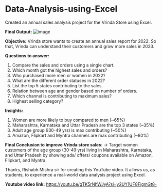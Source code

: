 # Data-Analysis-using-Excel
Created an annual sales analysis project for the Vrinda Store using Excel.

**Final Output:**
![image](https://github.com/Yash-Akotkar/Data-Analysis-using-Excel/assets/81569760/35da491e-b241-479e-82a9-5abb30f94160)

**Objective:**
Vrinda store wants to create an annual sales report for 2022. So that, Vrinda can understand their customers and grow more sales in 2023.

**Questions to answer:**
1. Compare the sales and orders using a single chart.
2. Which month got the highest sales and orders?
3. Who purchased more men or women in 2022?
4. What are the different order statuses in 2022?
5. List the top 5 states contributing to the sales.
6. Relation between age and gender based on number of orders.
7. Which channel is contributing to maximum sales?
8. Highest selling category? 

**Insights:**
1. Women are more likely to buy compared to men (~65%)
2. Maharashtra, Karnataka and Uttar Pradesh are the top 3 states (~35%)
3. Adult age group 930-49 yrs) is max contributing (~50%)
4. Amazon, Flipkart and Myntra channels are max contributing (~80%)

**Final Conclusion to improve Vrinda store sales:**
-> Target women customers of the age group (30-49 yrs) living in Maharashtra, Karnataka, and Uttar Pradesh by showing ads/ offers/ coupons available on Amazon, Flipkart, and Myntra.

Thanks, Rishabh Mishra sir for creating this YouTube video. It allows us, as students, to experience a real-world data analysis project using Excel.

**Youtube video link:** https://youtu.be/gTK5rNhWJyA?si=y2UY1UF8FigmGt8-
